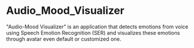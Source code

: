 # Audio_Mood_Visualizer
"Audio-Mood Visualizer" is an application that detects emotions from voice using Speech Emotion Recognition (SER) and visualizes these emotions through avatar even default or customized one.
